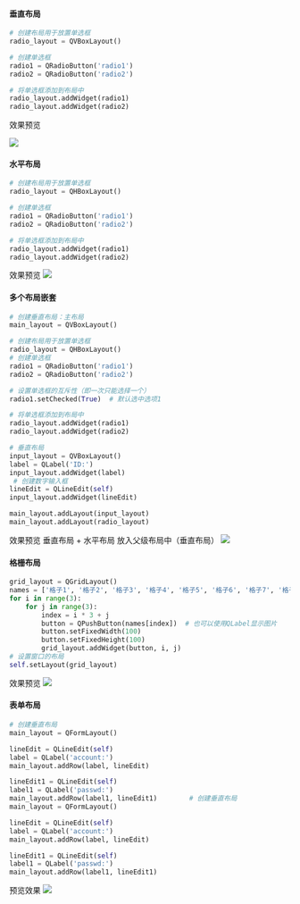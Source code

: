 #### 垂直布局

```python
# 创建布局用于放置单选框
radio_layout = QVBoxLayout()

# 创建单选框
radio1 = QRadioButton('radio1')
radio2 = QRadioButton('radio2')

# 将单选框添加到布局中
radio_layout.addWidget(radio1)
radio_layout.addWidget(radio2)
```

效果预览

![](https://syske-pic-bed.oss-cn-hangzhou.aliyuncs.com/imgs/20240620160704.png)

#### 水平布局

```python
# 创建布局用于放置单选框
radio_layout = QHBoxLayout()

# 创建单选框
radio1 = QRadioButton('radio1')
radio2 = QRadioButton('radio2')

# 将单选框添加到布局中
radio_layout.addWidget(radio1)
radio_layout.addWidget(radio2)
```

效果预览
![](https://syske-pic-bed.oss-cn-hangzhou.aliyuncs.com/imgs/20240620160937.png)


#### 多个布局嵌套

```python
# 创建垂直布局：主布局
main_layout = QVBoxLayout()

# 创建布局用于放置单选框
radio_layout = QHBoxLayout()
# 创建单选框
radio1 = QRadioButton('radio1')
radio2 = QRadioButton('radio2')

# 设置单选框的互斥性（即一次只能选择一个）
radio1.setChecked(True)  # 默认选中选项1

# 将单选框添加到布局中
radio_layout.addWidget(radio1)
radio_layout.addWidget(radio2)

# 垂直布局
input_layout = QVBoxLayout()
label = QLabel('ID:')
input_layout.addWidget(label)
 # 创建数字输入框
lineEdit = QLineEdit(self)
input_layout.addWidget(lineEdit)

main_layout.addLayout(input_layout)
main_layout.addLayout(radio_layout)
```


效果预览
垂直布局 + 水平布局 放入父级布局中（垂直布局）
![](https://syske-pic-bed.oss-cn-hangzhou.aliyuncs.com/imgs/20240620161424.png)


#### 格栅布局

```python
grid_layout = QGridLayout()
names = ['格子1', '格子2', '格子3', '格子4', '格子5', '格子6', '格子7', '格子8', '格子9']
for i in range(3):
	for j in range(3):
		index = i * 3 + j
		button = QPushButton(names[index])  # 也可以使用QLabel显示图片
		button.setFixedWidth(100)
		button.setFixedHeight(100)
		grid_layout.addWidget(button, i, j)
# 设置窗口的布局
self.setLayout(grid_layout)
```

效果预览
![](https://syske-pic-bed.oss-cn-hangzhou.aliyuncs.com/imgs/20240620162312.png)


#### 表单布局

```python
# 创建垂直布局
main_layout = QFormLayout()

lineEdit = QLineEdit(self)
label = QLabel('account:')
main_layout.addRow(label, lineEdit)

lineEdit1 = QLineEdit(self)
label1 = QLabel('passwd:')
main_layout.addRow(label1, lineEdit1)        # 创建垂直布局
main_layout = QFormLayout()

lineEdit = QLineEdit(self)
label = QLabel('account:')
main_layout.addRow(label, lineEdit)

lineEdit1 = QLineEdit(self)
label1 = QLabel('passwd:')
main_layout.addRow(label1, lineEdit1)
```

预览效果
![](https://syske-pic-bed.oss-cn-hangzhou.aliyuncs.com/imgs/20240620163334.png)